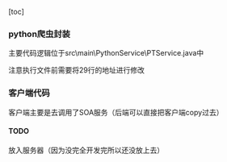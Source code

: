 [toc]

### python爬虫封装

主要代码逻辑位于src\main\PythonService\PTService.java中

注意执行文件前需要将29行的地址进行修改

### 客户端代码

客户端主要是去调用了SOA服务（后端可以直接把客户端copy过去）

#### TODO

放入服务器（因为没完全开发完所以还没放上去）